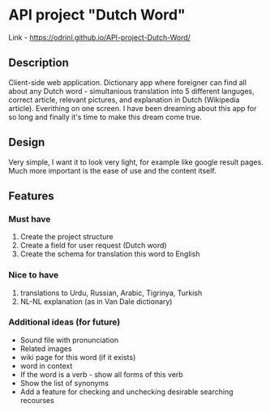 # API project "Dutch Word"

Link - <https://odrinl.github.io/API-project-Dutch-Word/>

## Description

Client-side web application. Dictionary app where foreigner can find all about any Dutch word - simultanious translation into 5 different languges, correct article, relevant pictures, and explanation in Dutch (Wikipedia article). Everithing on one screen. I have been dreaming about this app for so long and finally it's time to make this dream come true.

## Design

Very simple, I want it to look very light, for example like google result pages. Much more important is the ease of use and the content itself.

## Features

### Must have

1. Create the project structure
2. Create a field for user request (Dutch word)
3. Create the schema for translation this word to English

### Nice to have

1. translations to Urdu, Russian, Arabic, Tigrinya, Turkish
2. NL-NL explanation (as in Van Dale dictionary)

### Additional ideas (for future)

- Sound file with pronunciation
- Related images
- wiki page for this word (if it exists)
- word in context
- If the word is a verb - show all forms of this verb
- Show the list of synonyms
- Add a feature for checking and unchecking desirable searching recourses
